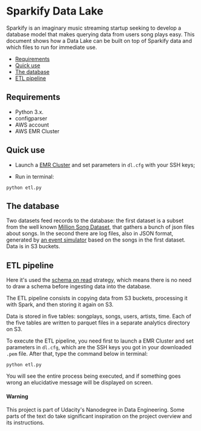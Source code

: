 # Sparkify Data Lake


Sparkify is an imaginary music streaming startup seeking to develop a database model that makes querying data from users song plays easy. This document shows how a Data Lake can be built on top of Sparkify data and which files to run for immediate use.


- [Requirements](#requirements)
- [Quick use](#quick-use)
- [The database](#the-database)
- [ETL pipeline](#etl-pipeline)

## Requirements

- Python 3.x.
- configparser
- AWS account
- AWS EMR Cluster

## Quick use

- Launch a [EMR Cluster](https://searchaws.techtarget.com/definition/Amazon-Elastic-MapReduce-Amazon-EMR) and set parameters in ```dl.cfg``` with your SSH keys;

- Run in terminal:

```python etl.py```


## The database

Two datasets feed records to the database: the first dataset is a subset from the well known [Million Song Dataset](http://millionsongdataset.com/), that gathers a bunch of json files about songs. In the second there are log files, also in JSON format, generated by [an event simulator](https://github.com/Interana/eventsim) based on the songs in the first dataset. Data is in S3 buckets.

## ETL pipeline

Here it's used the [schema on read](https://www.techopedia.com/definition/30153/schema-on-read) strategy, which means there is no need to draw a schema before ingesting data into the database.

The ETL pipeline consists in copying data from S3 buckets, processing it with Spark, and then storing it again on S3.

Data is stored in five tables: songplays, songs, users, artists, time. Each of the five tables are written to parquet files in a separate analytics directory on S3.

To execute the ETL pipeline, you need first to launch a EMR Cluster and set parameters in ```dl.cfg```, which are the SSH keys you got in your downloaded ```.pem``` file. After that, type the command below in terminal:

```
python etl.py
```

You will see the entire process being executed, and if something goes wrong an elucidative message will be displayed on screen.


#### Warning

This project is part of Udacity's Nanodegree in Data Engineering. Some parts of the text do take significant inspiration on the project overview and its instructions.
